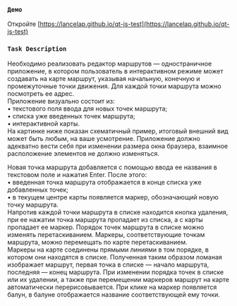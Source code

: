 ### `Демо`
Откройте [https://lancelap.github.io/qt-js-test](https://lancelap.github.io/qt-js-test) 

### `Task Description`
Необходимо реализовать редактор маршрутов — одностраничное приложение, в
котором пользователь в интерактивном режиме может создавать на карте
маршрут, указывая начальную, конечную и промежуточные точки движения. Для
каждой точки маршрута можно посмотреть ее адрес.<br>
Приложение визуально состоит из:<br>
• текстового поля ввода для новых точек маршрута;<br>
• списка уже введенных точек маршрута;<br>
• интерактивной карты.<br>
На картинке ниже показан схематичный пример, итоговый внешний вид может
быть любым, на ваше усмотрение. Приложение должно адекватно вести себя при
изменении размера окна браузера, взаимное расположение элементов не должно
изменяться.<br>

Новая точка маршрута добавляется с помощью ввода ее названия в текстовом
поле и нажатия Enter. После этого:<br>
• введенная точка маршрута отображается в конце списка уже добавленных
точек;<br>
• в текущем центре карты появляется маркер, обозначающий новую точку
маршрута.<br>
Напротив каждой точки маршрута в списке находится кнопка удаления, при ее
нажатии точка маршрута пропадает из списка, а с карты пропадает ее маркер.
Порядок точек маршрута в списке можно изменять перетаскиванием.
Маркеры, соответствующие точкам маршрута, можно перемещать по карте
перетаскиванием.<br>
Маркеры на карте соединены прямыми линиями в том порядке, в котором они
находятся в списке. Полученная таким образом ломаная изображает маршрут,
первая точка в списке — начало маршрута, последняя — конец маршрута.
При изменении порядка точек в списке или их удалении, а также при перемещении
маркеров маршрут на карте автоматически перерисовывается.
При клике на маркер появляется балун, в балуне отображается название
соответствующей ему точки. 
